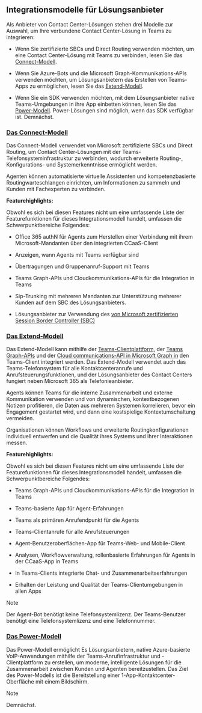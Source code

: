 ## <a name="integration-models-for-solution-providers"></a>Integrationsmodelle für Lösungsanbieter

<a name="steps"></a>

Als Anbieter von Contact Center-Lösungen stehen drei Modelle zur Auswahl, um Ihre verbundene Contact Center-Lösung in Teams zu integrieren:

- Wenn Sie zertifizierte SBCs und Direct Routing verwenden möchten, um eine Contact Center-Lösung mit Teams zu verbinden, lesen Sie das [Connect-Modell](?tabs=connect#steps).

- Wenn Sie Azure-Bots und die Microsoft Graph-Kommunikations-APIs verwenden möchten, um Lösungsanbietern das Erstellen von Teams-Apps zu ermöglichen, lesen Sie das [Extend-Modell](?tabs=extend#steps).

- Wenn Sie ein SDK verwenden möchten, mit dem Lösungsanbieter native Teams-Umgebungen in ihre App einbetten können, lesen Sie das [Power-Modell](?tabs=power#steps). Power-Lösungen sind möglich, wenn das SDK verfügbar ist. Demnächst.

### <a name="the-connect-model"></a>[**Das Connect-Modell**](#tab/connect)

Das Connect-Modell verwendet von Microsoft zertifizierte SBCs und Direct Routing, um Contact Center-Lösungen mit der Teams-Telefonsysteminfrastruktur zu verbinden, wodurch erweiterte Routing-, Konfigurations- und Systemerkenntnisse ermöglicht werden.

Agenten können automatisierte virtuelle Assistenten und kompetenzbasierte Routingwarteschlangen einrichten, um Informationen zu sammeln und Kunden mit Fachexperten zu verbinden.

**Featurehighlights:**

Obwohl es sich bei diesen Features nicht um eine umfassende Liste der Featurefunktionen für dieses Integrationsmodell handelt, umfassen die Schwerpunktbereiche Folgendes:

- Office 365 authN für Agents zum Herstellen einer Verbindung mit ihrem Microsoft-Mandanten über den integrierten CCaaS-Client

- Anzeigen, wann Agents mit Teams verfügbar sind

- Übertragungen und Gruppenanruf-Support mit Teams

- Teams Graph-APIs und Cloudkommunikations-APIs für die Integration in Teams

- Sip-Trunking mit mehreren Mandanten zur Unterstützung mehrerer Kunden auf dem SBC des Lösungsanbieters.

- Lösungsanbieter zur Verwendung des [<span class="underline">von Microsoft zertifizierten Session Border Controller (SBC)</span>](../direct-routing-border-controllers.md)

### <a name="the-extend-model"></a>[**Das Extend-Modell**](#tab/extend)

Das Extend-Modell kann mithilfe der [Teams-Clientplattform](/microsoftteams/platform/overview), der [Teams Graph-APIs](/graph/api/resources/teams-api-overview) und der [Cloud communications-API in Microsoft Graph in](/graph/api/resources/communications-api-overview) den Teams-Client integriert werden. Das Extend-Modell verwendet auch das Teams-Telefonsystem für alle Kontaktcenteranrufe und Anrufsteuerungsfunktionen, und der Lösungsanbieter des Contact Centers fungiert neben Microsoft 365 als Telefonieanbieter.

Agents können Teams für die interne Zusammenarbeit und externe Kommunikation verwenden und von dynamischen, kontextbezogenen Notizen profitieren, die Daten aus mehreren Systemen korrelieren, bevor ein Engagement gestartet wird, und dann eine kostspielige Kontextumschaltung vermeiden.

Organisationen können Workflows und erweiterte Routingkonfigurationen individuell entwerfen und die Qualität ihres Systems und ihrer Interaktionen messen.

**Featurehighlights:**

Obwohl es sich bei diesen Features nicht um eine umfassende Liste der Featurefunktionen für dieses Integrationsmodell handelt, umfassen die Schwerpunktbereiche Folgendes:

- Teams Graph-APIs und Cloudkommunikations-APIs für die Integration in Teams

- Teams-basierte App für Agent-Erfahrungen

- Teams als primären Anrufendpunkt für die Agents

- Teams-Clientanrufe für alle Anrufsteuerungen

- Agent-Benutzeroberflächen-App für Teams-Web- und Mobile-Client

- Analysen, Workflowverwaltung, rollenbasierte Erfahrungen für Agents in der CCaaS-App in Teams

- In Teams-Clients integrierte Chat- und Zusammenarbeitserfahrungen

- Erhalten der Leistung und Qualität der Teams-Clientumgebungen in allen Apps

> [!NOTE]
> Der Agent-Bot benötigt keine Telefonsystemlizenz. Der Teams-Benutzer benötigt eine Telefonsystemlizenz und eine Telefonnummer.

### <a name="the-power-model"></a>[**Das Power-Modell**](#tab/power)

Das Power-Modell ermöglicht Es Lösungsanbietern, native Azure-basierte VoIP-Anwendungen mithilfe der Teams-Anrufinfrastruktur und -Clientplattform zu erstellen, um moderne, intelligente Lösungen für die Zusammenarbeit zwischen Kunden und Agenten bereitzustellen. Das Ziel des Power-Modells ist die Bereitstellung einer 1-App-Kontaktcenter-Oberfläche mit einem Bildschirm.


> [!NOTE]
> Demnächst.
